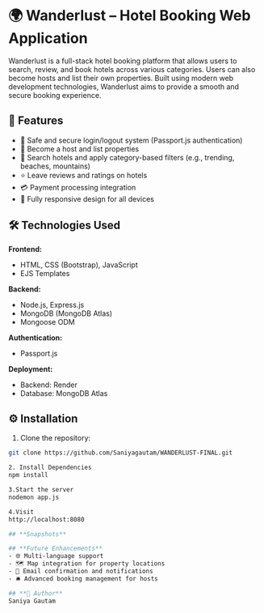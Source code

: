 # 🌍 **Wanderlust – Hotel Booking Web Application**

Wanderlust is a full-stack hotel booking platform that allows users to search, review, and book hotels across various categories. Users can also become hosts and list their own properties. Built using modern web development technologies, Wanderlust aims to provide a smooth and secure booking experience.

## 🚀 **Features**

- 🔐 Safe and secure login/logout system (Passport.js authentication)  
- 🏨 Become a host and list properties  
- 🔎 Search hotels and apply category-based filters (e.g., trending, beaches, mountains)  
- ⭐ Leave reviews and ratings on hotels  
- 💳 Payment processing integration  
- 📱 Fully responsive design for all devices  

## 🛠️ **Technologies Used**

**Frontend:**  
- HTML, CSS (Bootstrap), JavaScript  
- EJS Templates  

**Backend:**  
- Node.js, Express.js  
- MongoDB (MongoDB Atlas)  
- Mongoose ODM  

**Authentication:**  
- Passport.js  

**Deployment:**  
- Backend: Render  
- Database: MongoDB Atlas  

## ⚙️ **Installation**

1. Clone the repository:  
```bash
git clone https://github.com/Saniyagautam/WANDERLUST-FINAL.git

2. Install Dependencies
npm install

3.Start the server
nodemon app.js

4.Visit 
http://localhost:8080

## **Snapshots**

## **Future Enhancements**
- 🌐 Multi-language support
- 🗺️ Map integration for property locations
- 📧 Email confirmation and notifications
- 🛎️ Advanced booking management for hosts

## **👤 Author**
Saniya Gautam











